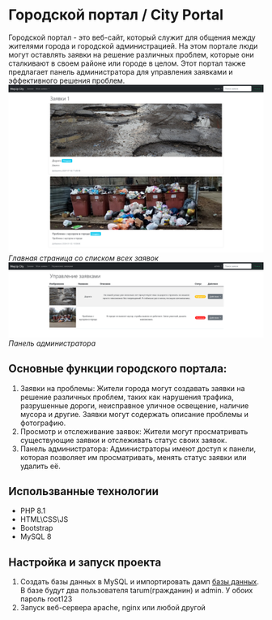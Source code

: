 # Городской портал / City Portal
Городской портал - это веб-сайт, который служит для общения между жителями города и городской администрацией. На этом портале люди могут оставлять заявки на решение различных проблем, которые они сталкивают в своем районе или городе в целом. Этот портал также предлагает панель администратора для управления заявками и эффективного решения проблем.
![ticket 1](/src/static/example1.png)
*Главная страница со списком всех заявок*
![ticket 2](/src/static/example2.png)
*Панель администратора*
## Основные функции городского портала:
1. Заявки на проблемы: Жители города могут создавать заявки на решение различных проблем, таких как нарушения трафика, разрушенные дороги, неисправное уличное освещение, наличие мусора и другие. Заявки могут содержать описание проблемы и фотографию.
2. Просмотр и отслеживание заявок: Жители могут просматривать существующие заявки и отслеживать статус своих заявок.
3. Панель администратора: Администраторы имеют доступ к панели, которая позволяет им просматривать, менять статус заявки или удалить её.

## Использванные технологии
- PHP 8.1
- HTML\CSS\JS
- Bootstrap
- MySQL 8

## Настройка и запуск проекта
1. Создать базы данных в MySQL и импортировать дамп [базы данных](/city-portal.sql). В базе будут два пользователя tarum(гражданин) и admin. У обоих пароль root123
2. Запуск веб-сервера apache, nginx или любой другой
